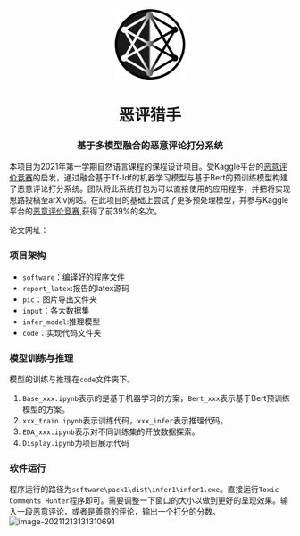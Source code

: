

<div align="center">

  <img src="icon.svg" alt="" width="25%" height="25%">
  <h1>恶评猎手</h1>
  <h3>基于多模型融合的恶意评论打分系统</h3>
</div>

本项目为2021年第一学期自然语言课程的课程设计项目。受Kaggle平台的[恶意评价竞赛](https://www.kaggle.com/c/jigsaw-toxic-severity-rating)的启发，通过融合基于Tf-Idf的机器学习模型与基于Bert的预训练模型构建了恶意评论打分系统。团队将此系统打包为可以直接使用的应用程序，并把将实现思路投稿至arXiv网站。在此项目的基础上尝试了更多预处理模型，并参与Kaggle平台的[恶意评价竞赛](https://www.kaggle.com/c/jigsaw-toxic-severity-rating),获得了前39%的名次。

论文网址：[]()

### 项目架构
* `software`：编译好的程序文件
* `report_latex`:报告的latex源码
* `pic`：图片导出文件夹
* `input`：各大数据集
* `infer_model`:推理模型
* `code`：实现代码文件夹


### 模型训练与推理
模型的训练与推理在`code`文件夹下。
1. `Base_xxx.ipynb`表示的是基于机器学习的方案，`Bert_xxx`表示基于Bert预训练模型的方案。
2. `xxx_train.ipynb`表示训练代码，`xxx_infer`表示推理代码。
3. `EDA_xxx.ipynb`表示对不同训练集的开放数据探索。
4. `Display.ipynb`为项目展示代码

### 软件运行
程序运行的路径为`software\pack1\dist\infer1\infer1.exe`。直接运行```Toxic Comments Hunter```程序即可。需要调整一下窗口的大小以做到更好的呈现效果。输入一段恶意评论，或者是善意的评论，输出一个打分的分数。
![image-20211213131310691](https://gitee.com/AICollector/picgo/raw/master/img/image-20211213131310691.png)


